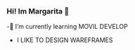 ### Hi! Im Margarita 👋
-🌱 I’m currently learning MOVIL DEVELOP
- I LIKE TO DESIGN WAREFRAMES

<!--
**miaugarita/MIAUGARITA** is a ✨ _special_ ✨ repository because its `README.md` (this file) appears on your GitHub profile.

Here are some ideas to get you started:



- 👯 I’m looking to collaborate on ...
- 🤔 I’m looking for help with ...
- 💬 Ask me about ...
- 📫 How to reach me: ...
- 😄 Pronouns: ...
- ⚡ Fun fact: ...
-->
